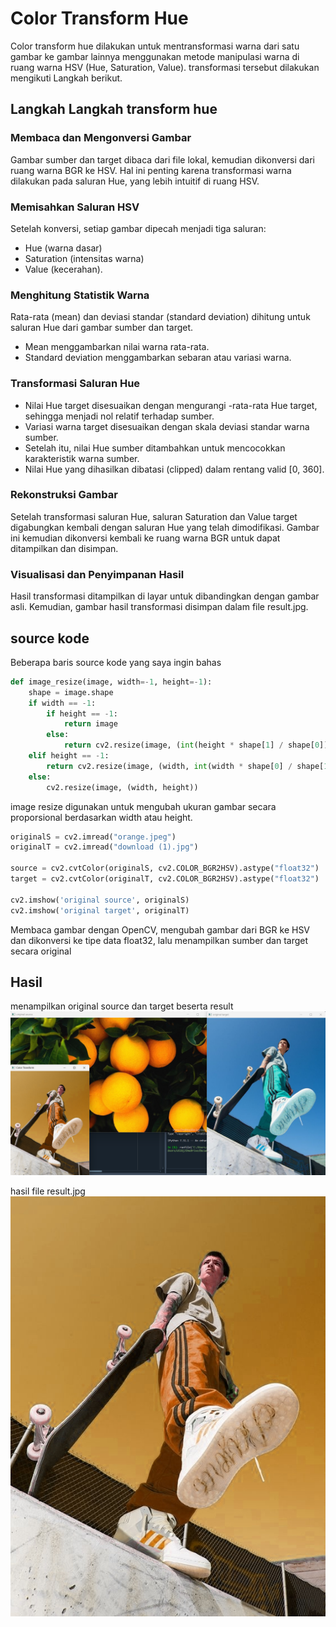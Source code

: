 # Color Transform Hue

Color transform hue dilakukan untuk mentransformasi warna dari satu gambar ke gambar lainnya menggunakan metode manipulasi warna di ruang warna HSV (Hue, Saturation, Value). transformasi tersebut dilakukan mengikuti Langkah berikut.

## Langkah Langkah transform hue

### Membaca dan Mengonversi Gambar
Gambar sumber dan target dibaca dari file lokal, kemudian dikonversi dari ruang warna BGR ke HSV. Hal ini penting karena transformasi warna dilakukan pada saluran Hue, yang lebih intuitif di ruang HSV.

### Memisahkan Saluran HSV
Setelah konversi, setiap gambar dipecah menjadi tiga saluran:
- Hue (warna dasar)
- Saturation (intensitas warna)
- Value (kecerahan).

### Menghitung Statistik Warna
Rata-rata (mean) dan deviasi standar (standard deviation) dihitung untuk saluran Hue dari gambar sumber dan target.
- Mean menggambarkan nilai warna rata-rata.
- Standard deviation menggambarkan sebaran atau variasi warna.

### Transformasi Saluran Hue
- Nilai Hue target disesuaikan dengan mengurangi -rata-rata Hue target, sehingga menjadi nol relatif terhadap sumber.
- Variasi warna target disesuaikan dengan skala deviasi standar warna sumber.
- Setelah itu, nilai Hue sumber ditambahkan untuk mencocokkan karakteristik warna sumber.
- Nilai Hue yang dihasilkan dibatasi (clipped) dalam rentang valid [0, 360].

### Rekonstruksi Gambar
Setelah transformasi saluran Hue, saluran Saturation dan Value target digabungkan kembali dengan saluran Hue yang telah dimodifikasi. Gambar ini kemudian dikonversi kembali ke ruang warna BGR untuk dapat ditampilkan dan disimpan.

### Visualisasi dan Penyimpanan Hasil
Hasil transformasi ditampilkan di layar untuk dibandingkan dengan gambar asli. Kemudian, gambar hasil transformasi disimpan dalam file result.jpg.

## source kode
Beberapa baris source kode yang saya ingin bahas

```python
def image_resize(image, width=-1, height=-1):
    shape = image.shape
    if width == -1:
        if height == -1:
            return image
        else:
            return cv2.resize(image, (int(height * shape[1] / shape[0]), height))
    elif height == -1:
        return cv2.resize(image, (width, int(width * shape[0] / shape[1])))
    else:
        cv2.resize(image, (width, height))
```
image resize digunakan untuk mengubah ukuran gambar secara proporsional berdasarkan width atau height.

```python
originalS = cv2.imread("orange.jpeg")
originalT = cv2.imread("download (1).jpg")

source = cv2.cvtColor(originalS, cv2.COLOR_BGR2HSV).astype("float32")
target = cv2.cvtColor(originalT, cv2.COLOR_BGR2HSV).astype("float32")

cv2.imshow('original source', originalS)
cv2.imshow('original target', originalT)
```
Membaca gambar dengan OpenCV, mengubah gambar dari BGR ke HSV dan dikonversi ke tipe data float32, lalu menampilkan sumber dan target secara original

## Hasil

menampilkan original source dan target beserta result 
![Screenshot](Screenshot%202024-11-28%20111544.png)


hasil file result.jpg
![Result](result.jpg)
